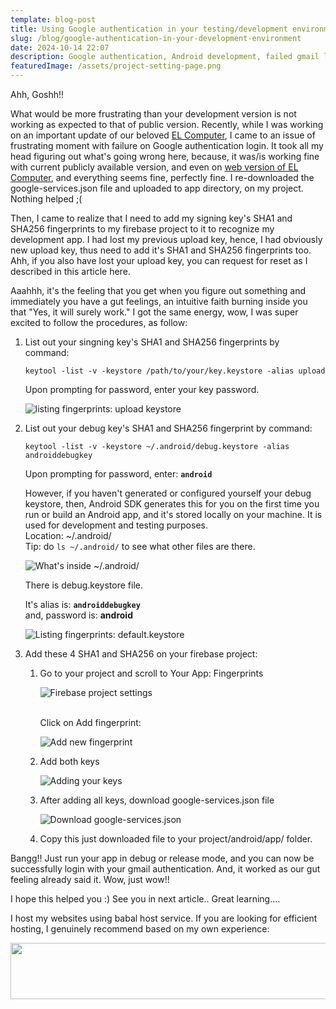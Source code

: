 ```yaml
---
template: blog-post
title: Using Google authentication in your testing/development environment
slug: /blog/google-authentication-in-your-development-environment
date: 2024-10-14 22:07
description: Google authentication, Android development, failed gmail login,
featuredImage: /assets/project-setting-page.png
---
```

Ahh, Goshh!!

What would be more frustrating than your development version is not working as expected to that of public version. Recently, while I was working on an important update of our beloved [EL Computer](https://play.google.com/store/apps/details?id=com.kailaba.computer), I came to an issue of frustrating moment with failure on Google authentication login. It  took all my head figuring out what's going wrong here, because, it was/is working fine with current publicly available version, and even on [web version of EL Computer](https://elcomputerweb.kailaba.com/), and everything seems fine, perfectly fine. I re-downloaded the google-services.json file and uploaded to app directory, on my project. Nothing helped ;(

Then, I came to realize that I need to add my signing key's SHA1 and SHA256 fingerprints to my firebase project to it to recognize my development app. I had lost my previous upload key, hence, I had obviously new upload key, thus need to add it's SHA1 and SHA256 fingerprints too. Ahh, if you also have lost your upload key, you can request for reset as I described in this article here.

Aaahhh, it's the feeling that you get when you figure out something and immediately you have a gut feelings, an intuitive faith burning inside you that "Yes, it will surely work." I got the same energy, wow, I was super excited to follow the procedures, as follow:

1. List out your singning key's SHA1 and SHA256 fingerprints by command:

   `keytool -list -v -keystore /path/to/your/key.keystore -alias upload`

   Upon prompting for password, enter your key password.

   ![listing fingerprints: upload keystore](/assets/list-sha-keys.png "Listing fingerprints: upload keystore")
2. List out your debug key's SHA1 and SHA256 fingerprint by command:

   `keytool -list -v -keystore ~/.android/debug.keystore -alias androiddebugkey`

   Upon prompting for password, enter: **`android`**

   However, if you haven't generated or configured yourself your debug keystore, then,  Android SDK generates this for you on the first time you run or build an Android app, and it's stored locally on your machine. It is used for development and testing purposes. \
   Location: ~/.android/ \
   Tip: do `ls ~/.android/` to see what other files are there. 

   ![What's inside ~/.android/](/assets/android-directory.png "What's inside ~/.android/ ")

   There is debug.keystore file. 

   It's alias is: **`androiddebugkey`**\
   and, password is: **android**

   ![Listing fingerprints: default.keystore](/assets/android-keys-list.png "Listing fingerprints: default.keystore")
3. Add these 4 SHA1 and SHA256 on your firebase project:

   1. Go to your project and scroll to Your App: Fingerprints

      ![Firebase project settings](/assets/project-setting-page.png "Firebase project settings page")

      \
      Click on Add fingerprint:

      ![Add new fingerprint](/assets/add-fingerprint.png "Add new fingerprint")
   2. Add both keys

      ![Adding your keys](/assets/shakeyspaste.png "Adding your fingerprints")
   3. After adding all keys, download google-services.json file

      ![Download google-services.json](/assets/download-google-json.png "Download google-services.json")
   4. Copy this just downloaded file to your project/android/app/ folder.

Bangg!! Just run your app in debug or release mode, and you can now be successfully login with your gmail authentication. And, it worked as our gut feeling already said it. Wow, just wow!!

I hope this helped you :) See you in next article.. Great learning....



I host my websites using babal host service. If you are looking for efficient hosting, I genuinely recommend based on my own experience:



<a href="https://clients.babal.host/aff.php?aff=537&gocart=true"><img src="https://babal.host/img/affiliate/970x90LargeLeaderboard.png" width="970" height="90" border="0"></a>